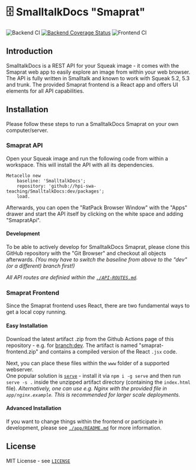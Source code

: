# 🗄️ SmalltalkDocs "Smaprat"

![Backend CI](https://github.com/hpi-swa-teaching/SmalltalkDocs/workflows/Backend%20CI/badge.svg?branch=dev) [![Backend Coverage Status](https://coveralls.io/repos/github/hpi-swa-teaching/SmalltalkDocs/badge.svg?branch=dev)](https://coveralls.io/github/hpi-swa-teaching/SmalltalkDocs?branch=dev) ![Frontend CI](https://github.com/hpi-swa-teaching/SmalltalkDocs/workflows/Frontend%20CI/badge.svg?branch=dev)

## Introduction

SmalltalkDocs is a REST API for your Squeak image - it comes with the Smaprat web app to easily explore an image from within your web browser. The API is fully written in Smalltalk and known to work with Squeak 5.2, 5.3 and trunk. The provided Smaprat frontend is a React app and offers UI elements for all API capabilities.

## Installation

Please follow these steps to run a SmalltalkDocs Smaprat on your own computer/server.

### Smaprat API

Open your Squeak image and run the following code from within a workspace. This will install the API with all its dependencies.

``` smalltalk
Metacello new
    baseline: 'SmalltalkDocs';
    repository: 'github://hpi-swa-teaching/SmalltalkDocs:dev/packages';
    load.
```

Afterwards, you can open the "RatPack Browser Window" with the "Apps" drawer and start the API itself by clicking on the white space and adding "SmapratApi".

#### Development

To be able to actively develop for SmalltalkDocs Smaprat, please clone this GitHub repository with the "Git Browser" and checkout all objects afterwards. _(You may have to switch the baseline from above to the "dev" (or a different) branch first!)_

*All API routes are definied within the [`./API-ROUTES.md`](./API-ROUTES.md).*

### Smaprat Frontend

Since the Smaprat frontend uses React, there are two fundamental ways to get a local copy running.

#### Easy Installation

Download the latest artifact .zip from the Github Actions page of this repository - e.g. for [branch:dev](https://github.com/hpi-swa-teaching/SmalltalkDocs/actions?query=workflow%3A%22Frontend+CI%22+branch%3Adev).
The artifact is named "smaprat-frontend.zip" and contains a compiled version of the React `.jsx` code.

Next, you can place these files within the `www` folder of a supported webserver.  
One popular solution is [`serve`](github.com/vercel/serve) - install it via `npm i -g serve` and then run `serve -s .` inside the unzipped artifact directory (containing the `index.html` file).
*Alternatively, one can use e.g. Nginx with the provided file in `app/nginx.example`. This is recommended for larger scale deployments.*

#### Advanced Installation

If you want to change things within the frontend or participate in development, please see [`./app/README.md`](./app/README.md) for more information.

## License

MIT License - see [`LICENSE`](./LICENSE)

